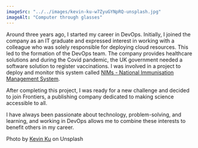```yaml
---
imageSrc: "../../images/kevin-ku-w7ZyuGYNpRQ-unsplash.jpg"
imageAlt: "Computer through glasses"
---
```


Around three years ago, I started my career in DevOps. Initially, I joined the company as an IT graduate and expressed interest in working with a colleague who was solely responsible for deploying cloud resources. This led to the formation of the DevOps team. The company provides healthcare solutions and during the Covid pandemic, the UK government needed a software solution to register vaccinations. I was involved in a project to deploy and monitor this system called <a href="https://www.graphnethealth.com/solutions/vaccinations/" target="_blank" rel="nofollow noopener noreferrer" aria-label="External Link"><u>NIMs - National Immunisation Management System</u></a>. 

After completing this project, I was ready for a new challenge and decided to join Frontiers, a publishing company dedicated to making science accessible to all.

I have always been passionate about technology, problem-solving, and learning, and working in DevOps allows me to combine these interests to benefit others in my career.

Photo by <a href="https://unsplash.com/@ikukevk?utm_source=unsplash&utm_medium=referral&utm_content=creditCopyText" target="_blank" rel="nofollow noopener noreferrer" aria-label="External Link"><u>Kevin Ku</u></a> on Unsplash
